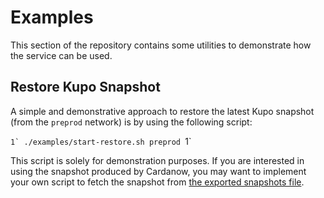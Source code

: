 # Examples

This section of the repository contains some utilities to demonstrate how the service can be used.

## Restore Kupo Snapshot

A simple and demonstrative approach to restore the latest Kupo snapshot (from the `preprod` network) is by using the following script:

``1`
./examples/start-restore.sh preprod
``1`

This script is solely for demonstration purposes. If you are interested in using the snapshot produced by Cardanow, you may want to implement your own script to fetch the snapshot from [the exported snapshots file](https://cardanow.staging.mlabs.city/available-snapshots.json).
